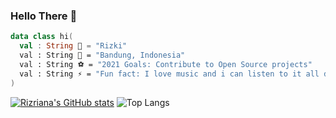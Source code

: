 ### Hello There 👋

```kotlin
data class hi(
  val : String 🧙 = "Rizki"
  val : String 🏰 = "Bandung, Indonesia"
  val : String ⚽ = "2021 Goals: Contribute to Open Source projects"
  val : String ⚡ = "Fun fact: I love music and i can listen to it all day long 🤣"
)
```

[![Rizriana's GitHub stats](https://github-readme-stats.vercel.app/api?username=username)](https://github.com/anuraghazra/github-readme-stats)
![Top Langs](https://github-readme-stats.vercel.app/api/top-langs/?username=rizriana&show_icons=true&layout=compact&theme=vue&hide_border=true)
